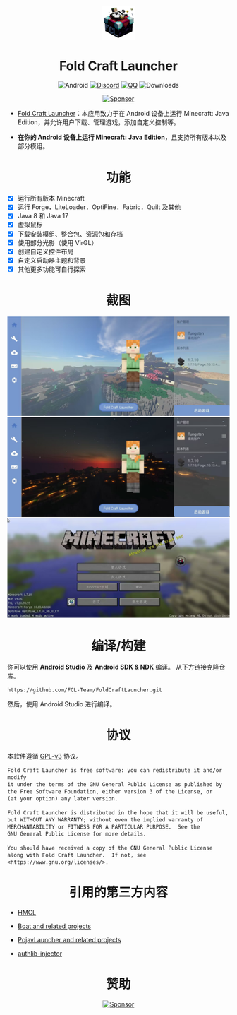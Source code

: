 <div align="center">
    <img width="75" src="/assets/img/docs/introduction/img_app.png"></img>
</div>

<h1 align="center">Fold Craft Launcher</h1>

<div align="center">

![Android](https://img.shields.io/badge/Android-3DDC84?style=for-the-badge&logo=android&logoColor=white)
[![Discord](https://img.shields.io/badge/Discord-4903FC?style=for-the-badge&logo=discord&logoColor=white)](https://discord.gg/ffhvuXTwyV)
[![QQ](https://img.shields.io/badge/QQ-4903FC?style=for-the-badge&logoColor=white)](http://qm.qq.com/cgi-bin/qm/qr?_wv=1027&k=LwxydGEvBZJnn09sXOjkQo9tuuLcYwx5&authKey=seyY5pPUCIHMWS5FqVryq926T0G2GarSXetpxxV9DJxBVt%2FPcg1vxN%2F%2FXpsCowyk&noverify=0&group_code=762054349)
![Downloads](https://img.shields.io/github/downloads/FCL-Team/FoldCraftLauncher/total?color=green&style=for-the-badge)

[![Sponsor](https://img.shields.io/badge/sponsor-30363D?style=for-the-badge&logo=GitHub-Sponsors&logoColor=#EA4AAA)](https://afdian.net/@tungs)

</div>

- [Fold Craft Launcher](https://fcl-team.github.io/)：本应用致力于在 Android 设备上运行 Minecraft: Java Edition，并允许用户下载、管理游戏，添加自定义控制等。

- **在你的 Android 设备上运行 Minecraft: Java Edition**，且支持所有版本以及部分模组。

<h1 align="center">功能</h1>

- [x] 运行所有版本 Minecraft
- [x] 运行 Forge，LiteLoader，OptiFine，Fabric，Quilt 及其他
- [x] Java 8 和 Java 17
- [x] 虚拟鼠标
- [x] 下载安装模组、整合包、资源包和存档
- [x] 使用部分光影（使用 VirGL）
- [x] 创建自定义控件布局
- [x] 自定义启动器主题和背景
- [x] 其他更多功能可自行探索

<h1 align="center">截图</h1>

![GameScreen1](/assets/img/docs/introduction/ui_main_light.jpg)
![GameScreen2](/assets/img/docs/introduction/ui_main_dark.jpg)
![GameScreen3](/assets/img/docs/introduction/game.jpg)

<h1 align="center">编译/构建</h1>

你可以使用 **Android Studio** 及 **Android SDK & NDK** 编译。
从下方链接克隆仓库。
```
https://github.com/FCL-Team/FoldCraftLauncher.git
```
然后，使用 Android Studio 进行编译。

<h1 align="center">协议</h1>

本软件遵循 [GPL-v3](https://www.gnu.org/licenses/gpl-3.0.html) 协议。
```
Fold Craft Launcher is free software: you can redistribute it and/or modify
it under the terms of the GNU General Public License as published by
the Free Software Foundation, either version 3 of the License, or
(at your option) any later version.

Fold Craft Launcher is distributed in the hope that it will be useful,
but WITHOUT ANY WARRANTY; without even the implied warranty of
MERCHANTABILITY or FITNESS FOR A PARTICULAR PURPOSE.  See the
GNU General Public License for more details.

You should have received a copy of the GNU General Public License
along with Fold Craft Launcher.  If not, see <https://www.gnu.org/licenses/>.
```

<h1 align="center">引用的第三方内容</h1>

- [HMCL](https://github.com/huanghongxun/HMCL)

- [Boat and related projects](https://github.com/AOF-Dev/Boat)

- [PojavLauncher and related projects](https://github.com/PojavLauncherTeam/PojavLauncher)

- [authlib-injector](https://github.com/yushijinhun/authlib-injector)

<h1 align="center">赞助</h1>

<div align="center">

[![Sponsor](https://img.shields.io/badge/sponsor-30363D?style=for-the-badge&logo=GitHub-Sponsors&logoColor=#EA4AAA)](https://afdian.net/@tungs)

</div>